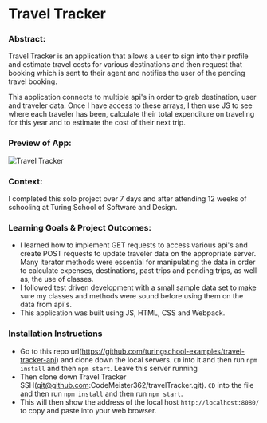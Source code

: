 # Travel Tracker


### Abstract:
Travel Tracker is an application that allows a user to sign into their profile and estimate travel costs for various destinations and then request that booking which is sent to their agent and notifies the user of the pending travel booking. 

This application connects to multiple api's in order to grab destination, user and traveler data. Once I have access to these arrays, I then use JS to see where each traveler has been, calculate their total expenditure on traveling for this year and to estimate the cost of their next trip. 

### Preview of App:
![Travel Tracker](https://media.giphy.com/media/v1.Y2lkPTc5MGI3NjExMzRkYThhYjg2ZmFmZmIwMzI2MjQyYTZkMDkxNmYxOGYzYzIzZDZiNyZlcD12MV9pbnRlcm5hbF9naWZzX2dpZklkJmN0PWc/SRxJPwBUhXA69vwTN0/giphy.gif)

### Context:
I completed this solo project over 7 days and after attending 12 weeks of schooling at Turing School of Software and Design.

### Learning Goals & Project Outcomes:
* I learned how to implement GET requests to access various api's and create POST requests to update traveler data on the appropriate server. Many iterator methods were essential for manipulating the data in order to calculate expenses, destinations, past trips and pending trips, as well as, the use of classes. 
* I followed test driven development with a small sample data set to make sure my classes and methods were sound before using them on the data from api's. 
* This application was built using JS, HTML, CSS and Webpack.

### Installation Instructions
* Go to this repo url(https://github.com/turingschool-examples/travel-tracker-api) and clone down the local servers. `CD` into it and then run `npm install` and then `npm start`. Leave this server running
* Then clone down Travel Tracker SSH(git@github.com:CodeMeister362/travelTracker.git). `CD` into the file and then run `npm install` and then run `npm start`.
* This will then show the address of the local host `http://localhost:8080/` to copy and paste into your web browser. 
